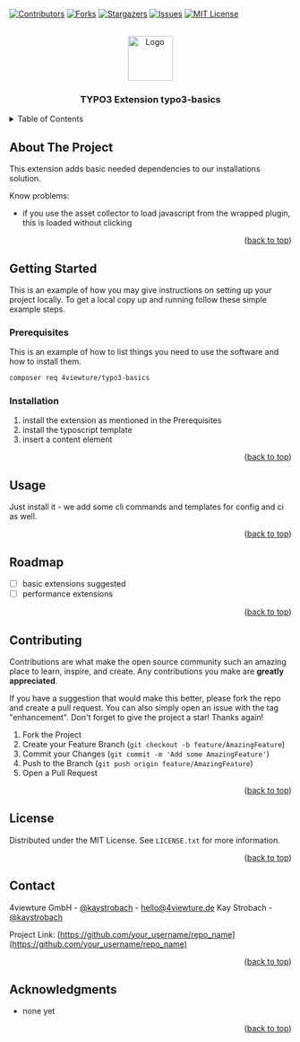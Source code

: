 
<!-- PROJECT SHIELDS -->
<!--
*** I'm using markdown "reference style" links for readability.
*** Reference links are enclosed in brackets [ ] instead of parentheses ( ).
*** See the bottom of this document for the declaration of the reference variables
*** for contributors-url, forks-url, etc. This is an optional, concise syntax you may use.
*** https://www.markdownguide.org/basic-syntax/#reference-style-links
-->
[![Contributors][contributors-shield]][contributors-url]
[![Forks][forks-shield]][forks-url]
[![Stargazers][stars-shield]][stars-url]
[![Issues][issues-shield]][issues-url]
[![MIT License][license-shield]][license-url]



<!-- PROJECT LOGO -->
<br />
<div align="center">
  <a href="https://github.com/othneildrew/Best-README-Template">
    <img src="Resources/Public/Icons/Extension.svg" alt="Logo" width="80" height="80">
  </a>
</div>
<h3 align="center">TYPO3 Extension typo3-basics</h3>

<!-- TABLE OF CONTENTS -->
<details>
  <summary>Table of Contents</summary>
  <ol>
    <li>
      <a href="#about-the-project">About The Project</a>
      <ul>
        <li><a href="#built-with">Built With</a></li>
      </ul>
    </li>
    <li>
      <a href="#getting-started">Getting Started</a>
      <ul>
        <li><a href="#prerequisites">Prerequisites</a></li>
        <li><a href="#installation">Installation</a></li>
      </ul>
    </li>
    <li><a href="#usage">Usage</a></li>
    <li><a href="#roadmap">Roadmap</a></li>
    <li><a href="#contributing">Contributing</a></li>
    <li><a href="#license">License</a></li>
    <li><a href="#contact">Contact</a></li>
    <li><a href="#acknowledgments">Acknowledgments</a></li>
  </ol>
</details>



<!-- ABOUT THE PROJECT -->
## About The Project

This extension adds basic needed dependencies to our installations solution.

Know problems:

* if you use the asset collector to load javascript from the wrapped plugin, this is loaded without clicking

<p align="right">(<a href="#readme-top">back to top</a>)</p>


<!-- GETTING STARTED -->
## Getting Started

This is an example of how you may give instructions on setting up your project locally.
To get a local copy up and running follow these simple example steps.

### Prerequisites

This is an example of how to list things you need to use the software and how to install them.

  ```sh
  composer req 4viewture/typo3-basics
  ```

### Installation

1. install the extension as mentioned in the Prerequisites
2. install the typoscript template
3. insert a content element

<p align="right">(<a href="#readme-top">back to top</a>)</p>



<!-- USAGE EXAMPLES -->
## Usage

Just install it - we add some cli commands and templates for config and ci as well.

<p align="right">(<a href="#readme-top">back to top</a>)</p>



<!-- ROADMAP -->
## Roadmap

- [ ] basic extensions suggested
- [ ] performance extensions

<p align="right">(<a href="#readme-top">back to top</a>)</p>



<!-- CONTRIBUTING -->
## Contributing

Contributions are what make the open source community such an amazing place to learn, inspire, and create. Any contributions you make are **greatly appreciated**.

If you have a suggestion that would make this better, please fork the repo and create a pull request. You can also simply open an issue with the tag "enhancement".
Don't forget to give the project a star! Thanks again!

1. Fork the Project
2. Create your Feature Branch (`git checkout -b feature/AmazingFeature`)
3. Commit your Changes (`git commit -m 'Add some AmazingFeature'`)
4. Push to the Branch (`git push origin feature/AmazingFeature`)
5. Open a Pull Request

<p align="right">(<a href="#readme-top">back to top</a>)</p>



<!-- LICENSE -->
## License

Distributed under the MIT License. See `LICENSE.txt` for more information.

<p align="right">(<a href="#readme-top">back to top</a>)</p>



<!-- CONTACT -->
## Contact

4viewture GmbH - [@kaystrobach](https://twitter.com/4viewture) - hello@4viewture.de
Kay Strobach - [@kaystrobach](https://twitter.com/kaystrobach)

Project Link: [https://github.com/your_username/repo_name](https://github.com/your_username/repo_name)

<p align="right">(<a href="#readme-top">back to top</a>)</p>



<!-- ACKNOWLEDGMENTS -->
## Acknowledgments

* none yet

<p align="right">(<a href="#readme-top">back to top</a>)</p>



<!-- MARKDOWN LINKS & IMAGES -->
<!-- https://www.markdownguide.org/basic-syntax/#reference-style-links -->
[contributors-shield]: https://img.shields.io/github/contributors/4viewture/typo3-basics
[contributors-url]: https://github.com/4viewture/typo3-basics/graphs/contributors
[forks-shield]: https://img.shields.io/github/forks/4viewture/typo3-basics.svg?style=for-the-badge
[forks-url]: https://github.com/4viewture/typo3-basics/network/members
[stars-shield]: https://img.shields.io/github/stars/4viewture/typo3-basics.svg?style=for-the-badge
[stars-url]: https://github.com/4viewture/typo3-basics/stargazers
[issues-shield]: https://img.shields.io/github/issues/4viewture/typo3-basics.svg?style=for-the-badge
[issues-url]: https://github.com/4viewture/typo3-basics/issues
[license-shield]: https://img.shields.io/github/license/4viewture/typo3-basics.svg?style=for-the-badge
[license-url]: https://github.com/4viewture/typo3-basics/blob/master/LICENSE.txt
[product-screenshot]: images/screenshot.png

